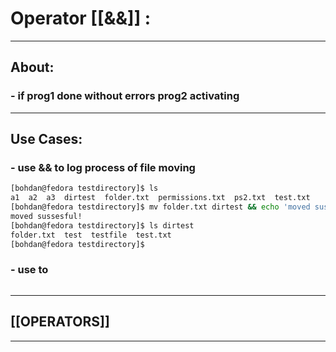 #  Operator [[&&]] :

***

## About:

### - if prog1 done without errors prog2 activating

***


## Use Cases:

### - use && to log process of file moving
```sh
[bohdan@fedora testdirectory]$ ls
a1  a2  a3  dirtest  folder.txt  permissions.txt  ps2.txt  test.txt
[bohdan@fedora testdirectory]$ mv folder.txt dirtest && echo 'moved sussesful!'
moved sussesful!
[bohdan@fedora testdirectory]$ ls dirtest
folder.txt  test  testfile  test.txt
[bohdan@fedora testdirectory]$ 
```

### - use to 
```sh

```



***

## [[OPERATORS]]

***
